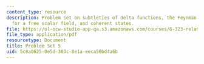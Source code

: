 ```yaml
---
content_type: resource
description: Problem set on subtleties of delta functions, the Feynman propagator
  for a free scalar field, and coherent states.
file: https://ol-ocw-studio-app-qa.s3.amazonaws.com/courses/8-323-relativistic-quantum-field-theory-i-spring-2008/5c8a86250e5d303c8e1aeeca50bd4a6b_ft1ps05_08_1.pdf
file_type: application/pdf
resourcetype: Document
title: Problem Set 5
uid: 5c8a8625-0e5d-303c-8e1a-eeca50bd4a6b
---
```

